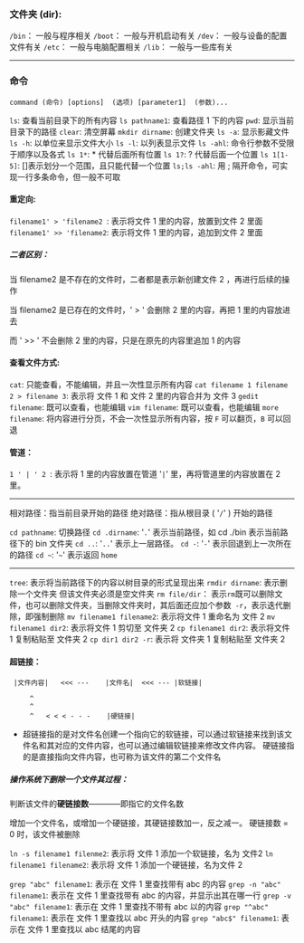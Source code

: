 ### 文件夹 (dir):

`/bin`： 一般与程序相关
`/boot`： 一般与开机启动有关
`/dev`： 一般与设备的配置文件有关
`/etc`： 一般与电脑配置相关
`/lib`： 一般与一些库有关

---

### 命令

`command (命令) [options]  (选项) [parameter1]  (参数)...`

`ls`: 查看当前目录下的所有内容
`ls pathname1`: 查看路径 1 下的内容
`pwd`: 显示当前目录下的路径
`clear`: 清空屏幕
`mkdir dirname`: 创建文件夹
`ls -a`: 显示影藏文件
`ls -h`: 以单位来显示文件大小
`ls -l`: 以列表显示文件
`ls -ahl`: 命令行参数不受限于顺序以及各式
`ls 1*`: * 代替后面所有位置
`ls 1?`: ? 代替后面一个位置
`ls 1[1-5]`: []表示划分一个范围，且只能代替一个位置
`ls;ls -ahl`: 用 ; 隔开命令，可实现一行多条命令，但一般不可取

#### 重定向:

`filename1' > 'filename2 `: 表示将文件 1 里的内容，放置到文件 2 里面
`filename1' >> 'filename2`: 表示将文件 1 里的内容，追加到文件 2 里面

##### 二者区别：

当 filename2 是不存在的文件时，二者都是表示新创建文件 2 ，再进行后续的操作

当 filename2 是已存在的文件时，' > ' 会删除 2 里的内容，再把 1 里的内容放进去

而 ' >> ' 不会删除 2 里的内容，只是在原先的内容里追加 1 的内容

#### 查看文件方式:

`cat`: 只能查看，不能编辑，并且一次性显示所有内容
`cat filename 1 filename 2 > filename 3`: 表示将 文件 1 和 文件 2 里的内容合并为 文件 3
`gedit filename`: 既可以查看，也能编辑
`vim filename`: 既可以查看，也能编辑
`more filename`: 将内容进行分页，不会一次性显示所有内容，按 `F` 可以翻页，`B` 可以回退

#### 管道：

`1 ' | ' 2 `: 表示将 1 里的内容放置在管道 '` | `' 里，再将管道里的内容放置在 2 里。

---

相对路径：指当前目录开始的路径
绝对路径：指从根目录 ( '` / `' ) 开始的路径

`cd pathname`: 切换路径
`cd .dirname`: '` . `' 表示当前路径，如 cd ./bin 表示当前路径下的 bin 文件夹
`cd ..`: '` .. `' 表示上一层路径。
`cd -`: '` - `' 表示回退到上一次所在的路径
`cd ~`: '` ~ `' 表示返回 `home`

---

`tree`: 表示将当前路径下的内容以树目录的形式呈现出来
`rmdir dirname`: 表示删除一个文件夹 但该文件夹必须是空文件夹
`rm file/dir`： 表示` rm `既可以删除文件，也可以删除文件夹，当删除文件夹时，其后面还应加个参数` -r`，表示迭代删除，即强制删除
`mv filename1 filename2`: 表示将文件 1 重命名为 文件 2
`mv filename1 dir2`: 表示将文件 1 剪切至 文件夹 2
`cp filename1 dir2`: 表示将文件 1 复制粘贴至 文件夹 2
`cp dir1 dir2 -r`: 表示将 文件夹 1 复制粘贴至 文件夹 2

#### 超链接：

     |文件内容|   <<< ---    |文件名|  <<< --- |软链接|

         ^
         ^
         ^   < < < - - -    |硬链接|

* 超链接指的是对文件名创建一个指向它的软链接，可以通过软链接来找到该文件名和其对应的文件内容，也可以通过编辑软链接来修改文件内容。
硬链接指的是直接指向文件内容，也可称为该文件的第二个文件名

##### 操作系统下删除一个文件其过程：

判断该文件的**硬链接数**————即指它的文件名数

增加一个文件名，或增加一个硬链接，其硬链接数加一，反之减一。
硬链接数 = 0 时，该文件被删除

`ln -s filename1 filenme2`: 表示将 文件 1 添加一个软链接，名为 文件2
`ln filename1 filename2`: 表示将 文件 1 添加一个硬链接，名为文件 2

`grep "abc" filename1`: 表示在 文件 1 里查找带有 abc 的内容
`grep -n "abc" filename1`: 表示在 文件 1 里查找带有 abc 的内容，并显示出其在哪一行
`grep -v "abc" filename1`: 表示在 文件 1 里查找不带有 abc 以的内容
`grep "^abc" filename1`: 表示在 文件 1 里查找以 abc 开头的内容
`grep "abc$" filename1`: 表示在 文件 1 里查找以 abc 结尾的内容
